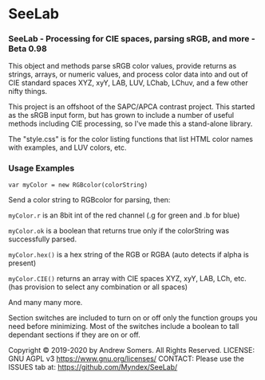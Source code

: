 # SeeLab

### SeeLab - Processing for CIE spaces, parsing sRGB, and more - Beta 0.98

This object and methods parse sRGB color values, provide returns as strings, arrays, or numeric values, and process color data into and out of CIE standard spaces XYZ, xyY, LAB, LUV, LChab, LChuv, and a few other nifty things.

This project is an offshoot of the SAPC/APCA contrast project. This started as the sRGB input form, but has grown to include a number of useful methods including CIE processing, so I've made this a stand-alone library.

The "style.css" is for the color listing functions that list HTML color names with examples, and LUV colors, etc.

### Usage Examples

    var myColor = new RGBcolor(colorString)

Send a color string to RGBcolor for parsing, then:

`myColor.r` is an 8bit int of the red channel (.g for green and .b for blue)

`myColor.ok` is a boolean that returns true only if the colorString was successfully parsed.

`myColor.hex()` is a hex string of the RGB or RGBA (auto detects if alpha is present)

`myColor.CIE()` returns an array with CIE spaces XYZ, xyY, LAB, LCh, etc. (has provision to select any combination or all spaces)

And many many more. 

Section switches are included to turn on or off only the function groups you need before minimizing. Most of the switches include a boolean to tall dependant sections if they are on or off. 

Copyright © 2019-2020 by Andrew Somers. All Rights Reserved.
LICENSE: GNU AGPL v3  https://www.gnu.org/licenses/
CONTACT: Please use the ISSUES tab at: https://github.com/Myndex/SeeLab/

